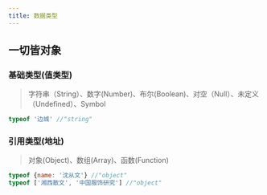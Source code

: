 ```yaml
---
title: 数据类型
---
```

## 一切皆对象
### 基础类型(值类型)
>字符串（String）、数字(Number)、布尔(Boolean)、对空（Null）、未定义（Undefined）、Symbol
```js
typeof '边城' //"string"
```
### 引用类型(地址)
>对象(Object)、数组(Array)、函数(Function)
```js
typeof {name: '沈从文'} //"object"
typeof ['湘西散文', '中国服饰研究'] //"object"
```